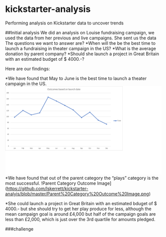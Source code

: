# kickstarter-analysis
Performing analysis on Kickstarter data to uncover trends

##Initial analysis
We did an analysis on Louise fundraising campaign, we used the data from her previous and live campaigns. She sent us the data 
The questions we want to answer are? 
*When will the be the best time to launch a fundraising in theater campaign in the US?
*What is the average donation by parent company? 
*Should she launch a project in Great Britain with an estimated budget of $ 4000.-?

Here are our findings:

*We have found that May to June is the best time to launch a theater campaign in the US. 
![Outcomes based on launch date](https://github.com/lskerrett/kickstarter-analyis/blob/master/Outcomes%20based%20on%20launch%20date.png)
*We have found that out of the parent category the “plays” category is the most successful. 
!Parent Category Outcome Image](https://github.com/lskerrett/kickstarter-analyis/blob/master/Parent%20Category%20Outcome%20Image.png)

*She could launch a project in Great Britain with an estimated bduget of $ 4000.- but she should try to get her play produce for less, although the mean campaign goal is around £4,000 but half of the campaign goals are less than £2,000, which is just over the 3rd quartile for amounts pledged.

###challenge

